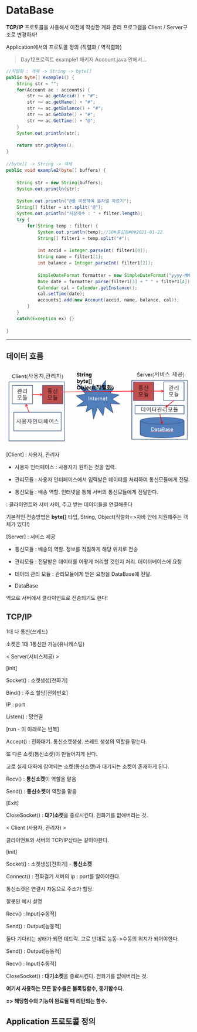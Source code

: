 # DataBase

**TCP/IP** 프로토콜을 사용해서 이전에 작성한 계좌 관리 프로그램을 Client / Server구조로 변경하자!

Application에서의 프로토콜 정의 (직렬화 / 역직렬화)

> Day12프로젝트
> example1 패키지
> Account.java 안에서...

```java
//직렬화 : 객체 -> String -> byte[]
public byte[] example1() {
    String str = "";
    for(Account ac : accounts) {
        str += ac.getAccid() + "#";
        str += ac.getName() + "#";
        str += ac.getBalance() + "#";
        str += ac.GetDate() + "#";
        str += ac.GetTime() + "@";
    }
    System.out.println(str);

    return str.getBytes();
}

//byte[] -> String -> 객체
public void example2(byte[] buffers) {

    String str = new String(buffers);
    System.out.println(str);

    System.out.println("@를 이용하여 문자열 자르기");
    String[] filter = str.split("@");
    System.out.println("저장개수 : " + filter.length);
    try {
        for(String temp : filter) {
            System.out.println(temp);//10#홍길동#0#2021-01-22
            String[] filter1 = temp.split("#");

            int accid = Integer.parseInt( filter1[0]);
            String name = filter1[1];
            int balance = Integer.parseInt( filter1[2]);

            SimpleDateFormat formatter = new SimpleDateFormat("yyyy-MM-dd hh:mm:ss");				
            Date date = formatter.parse(filter1[3] + " " + filter1[4]);
            Calendar cal = Calendar.getInstance();
            cal.setTime(date);
            accounts1.add(new Account(accid, name, balance, cal));				
        }			
    }
    catch(Exception ex) {}

}
```



-----

## 데이터 흐름

![image-20210223091944452](md-images/image-20210223091944452.png)



[Client] : 사용자, 관리자

- 사용자 인터페이스 : 사용자가 원하는 것을 입력.

- 관리모듈 : 사용자 인터페이스에서 입력받은 데이터를 처리하여 통신모듈에게 전달.

- 통신모듈 : 배송 역할. 인터넷을 통해 서버의 통신모듈에게 전달한다. 



<Internet> : 클라이언트와 서버 사이, 주고 받는 데이터들을 연결해준다

기본적인 전송방법은 **byte[]** 타입, String, Object(직렬화=>자바 안에 지원해주는 객체가 있다!)



[Server] : 서비스 제공

- 통신모듈 : 배송의 역할. 정보를 적절하게 해당 위치로 전송

- 관리모듈 : 전달받은 데이터를 어떻게 처리할 것인지 처리. 데이터베이스에 요청

- 데이터 관리 모듈 : 관리모듈에게 받은 요청을 DataBase에 전달.

- DataBase



역으로 서버에서 클라이언트로 전송되기도 한다!



## TCP/IP

1대 다 통신(쓰레드) 

소켓은 1대 1통신만 가능(유니캐스팅)

< Server(서비스제공) >

[init]

Socket() : 소켓생성[전화기]

Bind() : 주소 할당[전화번호]

IP : port

Listen() : 망연결

[run - 이 아래로는 반복]

Accept() : 전화대기. 통신소켓생성. 쓰레드 생성의 역할을 맡는다. 

또 다른 소켓(통신소켓)이 만들어지게 된다.

고로 실제 대화에 참여되는 소켓(통신소캣)과 대기되는 소켓이 존재하게 된다. 

Recv() : **통신소켓**이 역할을 맡음

Send() : **통신소켓**이 역할을 맡음

[Exit]

CloseSocket() : **대기소켓**을 종료시킨다. 전화기를 없애버리는 것. 



< Client (사용자, 관리자) >

클라이언트와 서버의 TCP/IP상태는 같아야한다.

[init]

Socket() : 소켓생성[전화기] - **통신소켓**

Connect() : 전화걸기 서버의 ip : port를 알아야한다. 

통신소켓은 연결시 자동으로 주소가 할당.



잘못된 예시 설명

Recv() : Input[수동적]

Send() : Output[능동적]

둘다 기다리는 상태가 되면 데드락. 고로 반대로 능동->수동의 위치가 되어야한다.



Send() : Output[능동적]

Recv() : Input[수동적]

CloseSocket() : **대기소켓**을 종료시킨다. 전화기를 없애버리는 것. 



**여기서 사용하는 모든 함수들은 블록킹함수, 동기함수다.**

**=> 해당함수의 기능이 완료될 때 리턴되는 함수.**



## Application 프로토콜 정의

